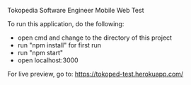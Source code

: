 Tokopedia Software Engineer Mobile Web Test

To run this application, do the following:
- open cmd and change to the directory of this project
- run "npm install" for first run
- run "npm start"
- open localhost:3000

For live preview, go to:
https://tokoped-test.herokuapp.com/